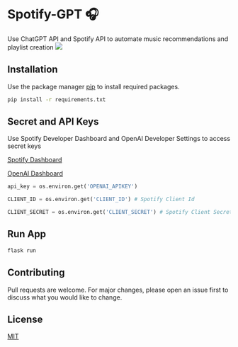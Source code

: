 # Spotify-GPT 🎧
Use ChatGPT API and Spotify API to automate music recommendations and playlist creation
![](https://github.com/flyseddy/Spotify-GPT/blob/main/Screenshots/MusicRequest.png?raw=true)

## Installation

Use the package manager [pip](https://pip.pypa.io/en/stable/) to install required packages.

```bash
pip install -r requirements.txt
```

## Secret and API Keys
Use Spotify Developer Dashboard and OpenAI Developer Settings to access secret keys

[Spotify Dashboard](https://developer.spotify.com/dashboard)

[OpenAI Dashboard](https://platform.openai.com/api-keys)

```python
api_key = os.environ.get('OPENAI_APIKEY') 

CLIENT_ID = os.environ.get('CLIENT_ID') # Spotify Client Id 

CLIENT_SECRET = os.environ.get('CLIENT_SECRET') # Spotify Client Secret

```
## Run App

```python
flask run
```

## Contributing

Pull requests are welcome. For major changes, please open an issue first
to discuss what you would like to change.



## License

[MIT](https://choosealicense.com/licenses/mit/)